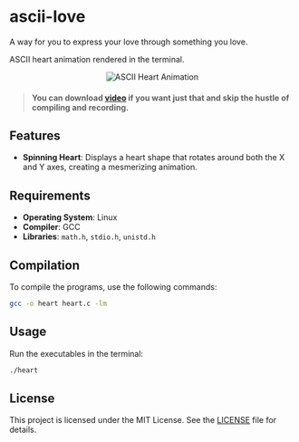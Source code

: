 # ascii-love

A way for you to express your love through something you love.

ASCII heart animation rendered in the terminal.

<p align="center">
  <img src="media/heart.gif", alt="ASCII Heart Animation">
</p>

> #### You can download [video](heart_video.mp4) if you want just that and skip the hustle of compiling and recording. 

## Features

- **Spinning Heart**: Displays a heart shape that rotates around both the X and Y axes, creating a mesmerizing animation.

## Requirements

- **Operating System**: Linux
- **Compiler**: GCC
- **Libraries**: `math.h`, `stdio.h`, `unistd.h`

## Compilation

To compile the programs, use the following commands:

```sh
gcc -o heart heart.c -lm
```

## Usage

Run the executables in the terminal:

```sh
./heart
```

## License

This project is licensed under the MIT License. See the [LICENSE](LICENSE) file for details.
